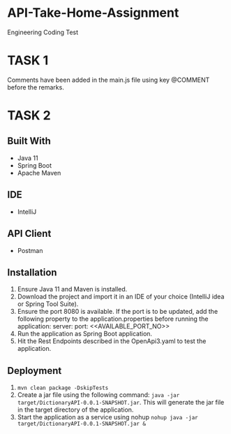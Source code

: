 # API-Take-Home-Assignment

Engineering Coding Test

# TASK 1
Comments have been added in the main.js file using key @COMMENT before the remarks.


# TASK 2

## Built With
- Java 11
- Spring Boot
- Apache Maven

## IDE
- IntelliJ

## API Client
- Postman

## Installation
1. Ensure Java 11 and Maven is installed.
2. Download the project and import it in an IDE of your choice (IntelliJ idea or Spring Tool Suite).
3. Ensure the port 8080 is available. If the port is to be updated, add the following property to the application.properties before running the application:
server:
  port: <<AVAILABLE_PORT_NO>>
4. Run the application as Spring Boot application.
5. Hit the Rest Endpoints described in the OpenApi3.yaml to test the application.

## Deployment
1. ``mvn clean package -DskipTests``
1. Create a jar file using the following command: ``java -jar target/DictionaryAPI-0.0.1-SNAPSHOT.jar``. This will generate the jar file in the target directory of the application.
2. Start the application as a service using nohup ``nohup java -jar target/DictionaryAPI-0.0.1-SNAPSHOT.jar &``
